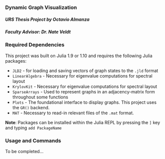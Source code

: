 ### Dynamic Graph Visualization
##### URS Thesis Project by Octavio Almanza
##### Faculty Advisor: Dr. Nate Veldt

### Required Dependencies

This project was built on Julia 1.9 or 1.10 and requires the following Julia packages:

- ``JLD2`` - for loading and saving vectors of graph states to the ``.jld`` format
- ``LinearAlgebra`` - Necessary for eigenvalue computations for spectral layout
- ``KrylovKit`` - Necessary for eigenvalue computations for spectral layout
- ``SparseArrays`` - Used to represent graphs in an adjacency-matrix form throughout some functions
- ``Plots`` - The foundational interface to display graphs. This project uses the ``GR()`` backend.
- ``MAT`` - Necessary to read-in relevant files of the ``.mat`` format.

**Note**: Packages can be installed within the Julia REPL by pressing the ``]`` key and typing ``add PackageName``

### Usage and Commands

To be completed...